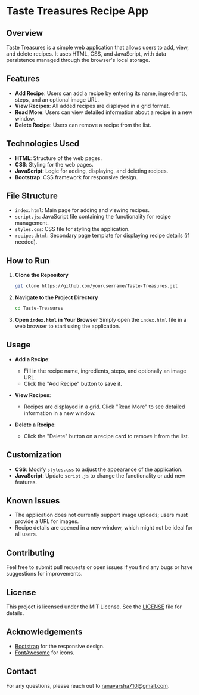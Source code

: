 # Taste Treasures Recipe App

## Overview

Taste Treasures is a simple web application that allows users to add, view, and delete recipes. It uses HTML, CSS, and JavaScript, with data persistence managed through the browser's local storage. 

## Features

- **Add Recipe**: Users can add a recipe by entering its name, ingredients, steps, and an optional image URL.
- **View Recipes**: All added recipes are displayed in a grid format.
- **Read More**: Users can view detailed information about a recipe in a new window.
- **Delete Recipe**: Users can remove a recipe from the list.

## Technologies Used

- **HTML**: Structure of the web pages.
- **CSS**: Styling for the web pages.
- **JavaScript**: Logic for adding, displaying, and deleting recipes.
- **Bootstrap**: CSS framework for responsive design.

## File Structure

- `index.html`: Main page for adding and viewing recipes.
- `script.js`: JavaScript file containing the functionality for recipe management.
- `styles.css`: CSS file for styling the application.
- `recipes.html`: Secondary page template for displaying recipe details (if needed).

## How to Run

1. **Clone the Repository**
   ```sh
   git clone https://github.com/yourusername/Taste-Treasures.git
   ```

2. **Navigate to the Project Directory**
   ```sh
   cd Taste-Treasures
   ```

3. **Open `index.html` in Your Browser**
   Simply open the `index.html` file in a web browser to start using the application.

## Usage

- **Add a Recipe**:
  - Fill in the recipe name, ingredients, steps, and optionally an image URL.
  - Click the "Add Recipe" button to save it.

- **View Recipes**:
  - Recipes are displayed in a grid. Click "Read More" to see detailed information in a new window.

- **Delete a Recipe**:
  - Click the "Delete" button on a recipe card to remove it from the list.

## Customization

- **CSS**: Modify `styles.css` to adjust the appearance of the application.
- **JavaScript**: Update `script.js` to change the functionality or add new features.

## Known Issues

- The application does not currently support image uploads; users must provide a URL for images.
- Recipe details are opened in a new window, which might not be ideal for all users.

## Contributing

Feel free to submit pull requests or open issues if you find any bugs or have suggestions for improvements.

## License

This project is licensed under the MIT License. See the [LICENSE](LICENSE) file for details.

## Acknowledgements

- [Bootstrap](https://getbootstrap.com/) for the responsive design.
- [FontAwesome](https://fontawesome.com/) for icons.

## Contact

For any questions, please reach out to [ranavarsha710@gmail.com](mailto:ranavarsha710@gmail.com).